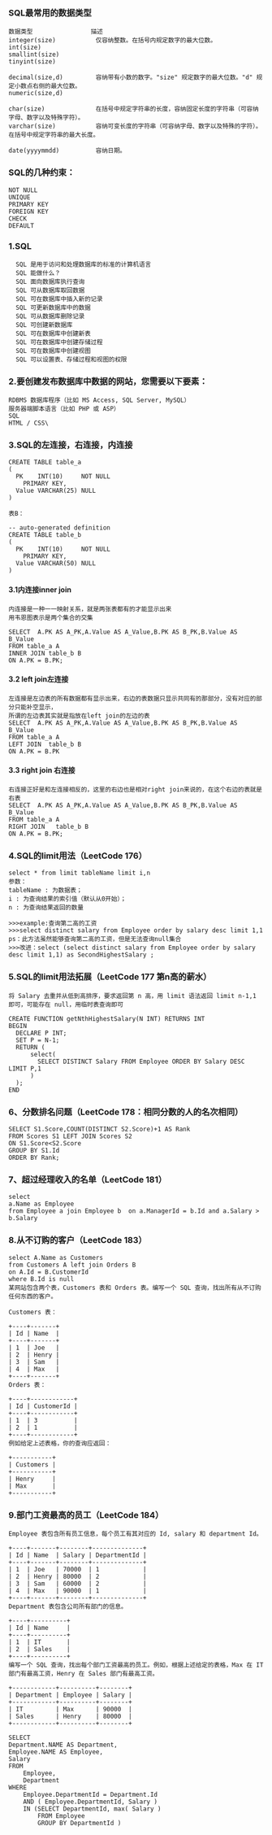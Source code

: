 ### SQL最常用的数据类型

	数据类型				描述
	integer(size)			仅容纳整数。在括号内规定数字的最大位数。
	int(size)				
	smallint(size)			
	tinyint(size)			
	
	decimal(size,d)			容纳带有小数的数字。"size" 规定数字的最大位数。"d" 规定小数点右侧的最大位数。
	numeric(size,d)
	
	char(size)				在括号中规定字符串的长度，容纳固定长度的字符串（可容纳字母、数字以及特殊字符）。
	varchar(size)			容纳可变长度的字符串（可容纳字母、数字以及特殊的字符）。在括号中规定字符串的最大长度。

	date(yyyymmdd)			容纳日期。
	
### SQL的几种约束：

	NOT NULL
	UNIQUE
	PRIMARY KEY
	FOREIGN KEY
	CHECK
	DEFAULT


### 1.SQL

      SQL 是用于访问和处理数据库的标准的计算机语言
      SQL 能做什么？
      SQL 面向数据库执行查询
      SQL 可从数据库取回数据
      SQL 可在数据库中插入新的记录
      SQL 可更新数据库中的数据
      SQL 可从数据库删除记录
      SQL 可创建新数据库
      SQL 可在数据库中创建新表
      SQL 可在数据库中创建存储过程
      SQL 可在数据库中创建视图
      SQL 可以设置表、存储过程和视图的权限

### 2.要创建发布数据库中数据的网站，您需要以下要素：

    RDBMS 数据库程序（比如 MS Access, SQL Server, MySQL）
    服务器端脚本语言（比如 PHP 或 ASP）
    SQL
    HTML / CSS\
    
### 3.SQL的左连接，右连接，内连接
    CREATE TABLE table_a
    (
      PK    INT(10)     NOT NULL
        PRIMARY KEY,
      Value VARCHAR(25) NULL
    )

    表B：

    -- auto-generated definition
    CREATE TABLE table_b
    (
      PK    INT(10)     NOT NULL
        PRIMARY KEY,
      Value VARCHAR(50) NULL
    )

#### 3.1内连接inner join
    内连接是一种一一映射关系，就是两张表都有的才能显示出来 
    用韦恩图表示是两个集合的交集

    SELECT  A.PK AS A_PK,A.Value AS A_Value,B.PK AS B_PK,B.Value AS B_Value
    FROM table_a A
    INNER JOIN table_b B
    ON A.PK = B.PK;
    
#### 3.2 left join左连接
    左连接是左边表的所有数据都有显示出来，右边的表数据只显示共同有的那部分，没有对应的部分只能补空显示，
    所谓的左边表其实就是指放在left join的左边的表 
    SELECT  A.PK AS A_PK,A.Value AS A_Value,B.PK AS B_PK,B.Value AS B_Value
    FROM table_a A
    LEFT JOIN  table_b B
    ON A.PK = B.PK
    
#### 3.3 right join 右连接
    右连接正好是和左连接相反的，这里的右边也是相对right join来说的，在这个右边的表就是右表 
    SELECT  A.PK AS A_PK,A.Value AS A_Value,B.PK AS B_PK,B.Value AS B_Value
    FROM table_a A
    RIGHT JOIN   table_b B
    ON A.PK = B.PK;
    
### 4.SQL的limit用法（LeetCode 176）
    select * from limit tableName limit i,n
    参数：
    tableName : 为数据表；
    i : 为查询结果的索引值（默认从0开始）；
    n : 为查询结果返回的数量
    
    >>>example:查询第二高的工资
    >>>select distinct salary from Employee order by salary desc limit 1,1
    ps：此方法虽然能够查询第二高的工资，但是无法查询null集合
    >>>改进：select (select distinct salary from Employee order by salary desc limit 1,1) as SecondHighestSalary ;
    
### 5.SQL的limit用法拓展（LeetCode 177 第n高的薪水）
    将 Salary 去重并从低到高排序，要求返回第 n 高，用 limit 语法返回 limit n-1,1 即可，可能存在 null，用临时表查询即可

    CREATE FUNCTION getNthHighestSalary(N INT) RETURNS INT
    BEGIN
      DECLARE P INT;
      SET P = N-1;
      RETURN (
          select(
            SELECT DISTINCT Salary FROM Employee ORDER BY Salary DESC LIMIT P,1
          )
      );
    END

### 6、分数排名问题（LeetCode 178：相同分数的人的名次相同）
    SELECT S1.Score,COUNT(DISTINCT S2.Score)+1 AS Rank
    FROM Scores S1 LEFT JOIN Scores S2
    ON S1.Score<S2.Score
    GROUP BY S1.Id
    ORDER BY Rank;
    
### 7、超过经理收入的名单（LeetCode 181）
    select 
    a.Name as Employee 
    from Employee a join Employee b  on a.ManagerId = b.Id and a.Salary > b.Salary
    
### 8.从不订购的客户（LeetCode 183）
    select A.Name as Customers
    from Customers A left join Orders B
    on A.Id = B.CustomerId
    where B.Id is null
    某网站包含两个表，Customers 表和 Orders 表。编写一个 SQL 查询，找出所有从不订购任何东西的客户。

    Customers 表：

    +----+-------+    
    | Id | Name  |
    +----+-------+
    | 1  | Joe   |
    | 2  | Henry |
    | 3  | Sam   |
    | 4  | Max   |
    +----+-------+
    Orders 表：

    +----+------------+
    | Id | CustomerId |
    +----+------------+
    | 1  | 3          |
    | 2  | 1          |
    +----+------------+
    例如给定上述表格，你的查询应返回：

    +-----------+
    | Customers |
    +-----------+
    | Henry     |
    | Max       |
    +-----------+
### 9.部门工资最高的员工（LeetCode 184）
    Employee 表包含所有员工信息，每个员工有其对应的 Id, salary 和 department Id。

    +----+-------+--------+--------------+
    | Id | Name  | Salary | DepartmentId |
    +----+-------+--------+--------------+
    | 1  | Joe   | 70000  | 1            |
    | 2  | Henry | 80000  | 2            |
    | 3  | Sam   | 60000  | 2            |
    | 4  | Max   | 90000  | 1            |
    +----+-------+--------+--------------+
    Department 表包含公司所有部门的信息。

    +----+----------+
    | Id | Name     |
    +----+----------+
    | 1  | IT       |
    | 2  | Sales    |
    +----+----------+
    编写一个 SQL 查询，找出每个部门工资最高的员工。例如，根据上述给定的表格，Max 在 IT 部门有最高工资，Henry 在 Sales 部门有最高工资。

    +------------+----------+--------+
    | Department | Employee | Salary |
    +------------+----------+--------+
    | IT         | Max      | 90000  |
    | Sales      | Henry    | 80000  |
    +------------+----------+--------+
    
    SELECT
	Department.NAME AS Department,
	Employee.NAME AS Employee,
    Salary 
    FROM
        Employee,
        Department 
    WHERE
        Employee.DepartmentId = Department.Id 
        AND ( Employee.DepartmentId, Salary ) 
        IN (SELECT DepartmentId, max( Salary ) 
            FROM Employee 
            GROUP BY DepartmentId )
